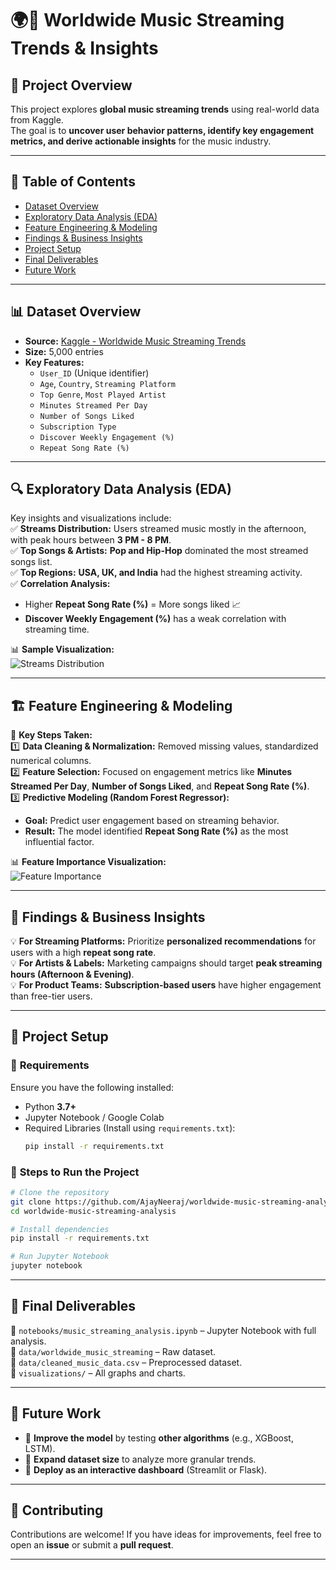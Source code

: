 # 🌍🎵 Worldwide Music Streaming Trends & Insights  

## 📌 Project Overview  
This project explores **global music streaming trends** using real-world data from Kaggle.  
The goal is to **uncover user behavior patterns, identify key engagement metrics, and derive actionable insights** for the music industry.  

---

## 📖 Table of Contents  
- [Dataset Overview](#dataset-overview)  
- [Exploratory Data Analysis (EDA)](#exploratory-data-analysis-eda)  
- [Feature Engineering & Modeling](#feature-engineering--modeling)  
- [Findings & Business Insights](#findings--business-insights)  
- [Project Setup](#project-setup)    
- [Final Deliverables](#final-deliverables)  
- [Future Work](#future-work)  

---

## 📊 Dataset Overview  
- **Source:** [Kaggle - Worldwide Music Streaming Trends](https://www.kaggle.com/)  
- **Size:** 5,000 entries  
- **Key Features:**  
  - `User_ID` (Unique identifier)  
  - `Age`, `Country`, `Streaming Platform`  
  - `Top Genre`, `Most Played Artist`  
  - `Minutes Streamed Per Day`  
  - `Number of Songs Liked`  
  - `Subscription Type`  
  - `Discover Weekly Engagement (%)`  
  - `Repeat Song Rate (%)`  

---

## 🔍 Exploratory Data Analysis (EDA)  
Key insights and visualizations include:  
✅ **Streams Distribution:** Users streamed music mostly in the afternoon, with peak hours between **3 PM - 8 PM**.  
✅ **Top Songs & Artists:** **Pop and Hip-Hop** dominated the most streamed songs list.  
✅ **Top Regions:** **USA, UK, and India** had the highest streaming activity.  
✅ **Correlation Analysis:**  
  - Higher **Repeat Song Rate (%)** = More songs liked 📈  
  - **Discover Weekly Engagement (%)** has a weak correlation with streaming time.  

📊 **Sample Visualization:**  
![Streams Distribution](visualizations/streams_distribution.png)  

---

## 🏗️ Feature Engineering & Modeling  
🔹 **Key Steps Taken:**  
1️⃣ **Data Cleaning & Normalization:** Removed missing values, standardized numerical columns.  
2️⃣ **Feature Selection:** Focused on engagement metrics like **Minutes Streamed Per Day**, **Number of Songs Liked**, and **Repeat Song Rate (%)**.  
3️⃣ **Predictive Modeling (Random Forest Regressor):**  
   - **Goal:** Predict user engagement based on streaming behavior.  
   - **Result:** The model identified **Repeat Song Rate (%)** as the most influential factor.  

📊 **Feature Importance Visualization:**  
![Feature Importance](visualizations/feature_importance.png)  

---

## 🎯 Findings & Business Insights  
💡 **For Streaming Platforms:** Prioritize **personalized recommendations** for users with a high **repeat song rate**.  
💡 **For Artists & Labels:** Marketing campaigns should target **peak streaming hours (Afternoon & Evening)**.  
💡 **For Product Teams:** **Subscription-based users** have higher engagement than free-tier users.  

---

## 🚀 Project Setup  

### 🔹 **Requirements**  
Ensure you have the following installed:  
- Python **3.7+**  
- Jupyter Notebook / Google Colab  
- Required Libraries (Install using `requirements.txt`):  
  ```bash
  pip install -r requirements.txt
  ```

### 🔹 **Steps to Run the Project**  
```bash
# Clone the repository
git clone https://github.com/AjayNeeraj/worldwide-music-streaming-analysis.git
cd worldwide-music-streaming-analysis

# Install dependencies
pip install -r requirements.txt

# Run Jupyter Notebook
jupyter notebook
```

---

## 📌 Final Deliverables  
📁 `notebooks/music_streaming_analysis.ipynb` – Jupyter Notebook with full analysis.  
📁 `data/worldwide_music_streaming` – Raw dataset.  
📁 `data/cleaned_music_data.csv` – Preprocessed dataset.  
📁 `visualizations/` – All graphs and charts.  

---

## 🚀 Future Work  
- 📌 **Improve the model** by testing **other algorithms** (e.g., XGBoost, LSTM).  
- 📌 **Expand dataset size** to analyze more granular trends.  
- 📌 **Deploy as an interactive dashboard** (Streamlit or Flask).  

---

## 🤝 Contributing  
Contributions are welcome! If you have ideas for improvements, feel free to open an **issue** or submit a **pull request**.  

---
